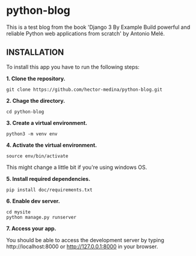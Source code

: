 # python-blog
This is a test blog from the book 'Django 3 By Example Build powerful and reliable Python web applications from scratch' by Antonio Melé.

## INSTALLATION

To install this app you have to run the following steps:

**1. Clone the repository.**

```
git clone https://github.com/hector-medina/python-blog.git
```
**2. Chage the directory.**

```
cd python-blog
```

**3. Create a virtual environment.**

```
python3 -m venv env
```

**4. Activate the virtual environment.**

```
source env/bin/activate
```

This might change a little bit if you're using windows OS. 

**5. Install required dependencies.**

```
pip install doc/requirements.txt
```

**6. Enable dev server.**

```
cd mysite
python manage.py runserver
```

**7. Access your app.**

You should be able to access the development server by typing http://localhost:8000 or http://127.0.0.1:8000 in your browser.

